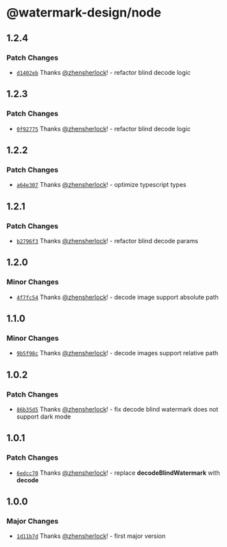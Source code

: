 # @watermark-design/node

## 1.2.4

### Patch Changes

- [`d1402eb`](https://github.com/watermark-design/watermark/commit/d1402eb4401f8f5da9b4b07d4b250bec59317077) Thanks [@zhensherlock](https://github.com/zhensherlock)! - refactor blind decode logic

## 1.2.3

### Patch Changes

- [`0f92775`](https://github.com/watermark-design/watermark/commit/0f92775cf75fb5153543ceff557404b3288bf045) Thanks [@zhensherlock](https://github.com/zhensherlock)! - refactor blind decode logic

## 1.2.2

### Patch Changes

- [`a64e307`](https://github.com/watermark-design/watermark/commit/a64e3076e63df7e26920ee53e3c786c1d37de860) Thanks [@zhensherlock](https://github.com/zhensherlock)! - optimize typescript types

## 1.2.1

### Patch Changes

- [`b2796f3`](https://github.com/watermark-design/watermark/commit/b2796f3faab17298d5f4c9d0e93be8e25d61a0d9) Thanks [@zhensherlock](https://github.com/zhensherlock)! - refactor blind decode params

## 1.2.0

### Minor Changes

- [`4f7fc54`](https://github.com/watermark-design/watermark/commit/4f7fc54bd1c250ac932eeeab327a1db0aa7f3787) Thanks [@zhensherlock](https://github.com/zhensherlock)! - decode image support absolute path

## 1.1.0

### Minor Changes

- [`9b5f98c`](https://github.com/watermark-design/watermark/commit/9b5f98cf20a573f3ff73b1a3be28c1052f86f62d) Thanks [@zhensherlock](https://github.com/zhensherlock)! - decode images support relative path

## 1.0.2

### Patch Changes

- [`86b35d5`](https://github.com/watermark-design/watermark/commit/86b35d56b8032aacf2bfb998b4ea6177ce707125) Thanks [@zhensherlock](https://github.com/zhensherlock)! - fix decode blind watermark does not support dark mode

## 1.0.1

### Patch Changes

- [`6edcc70`](https://github.com/watermark-design/watermark/commit/6edcc7029e90de59d43208780b26c95969193443) Thanks [@zhensherlock](https://github.com/zhensherlock)! - replace **decodeBlindWatermark** with **decode**

## 1.0.0

### Major Changes

- [`1d11b7d`](https://github.com/watermark-design/watermark/commit/1d11b7d4f804ca683b08dc3781491459a4bd7245) Thanks [@zhensherlock](https://github.com/zhensherlock)! - first major version
